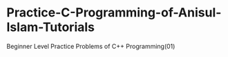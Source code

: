 # Practice-C-Programming-of-Anisul-Islam-Tutorials
Beginner Level Practice Problems of C++ Programming(01)
